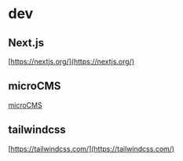 # dev

## Next.js

[https://nextjs.org/](https://nextjs.org/)

## microCMS

[microCMS](https://microcms.io/)

## tailwindcss

[https://tailwindcss.com/](https://tailwindcss.com/)
